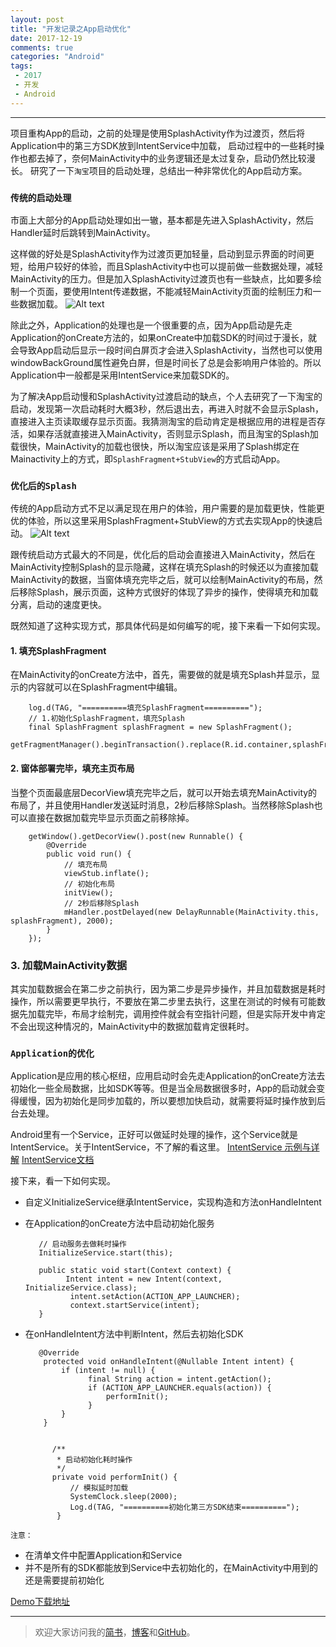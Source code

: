 ```yaml
---
layout: post
title: "开发记录之App启动优化"
date: 2017-12-19
comments: true
categories: "Android"
tags:
 - 2017
 - 开发
 - Android
---
```



---
项目重构App的启动，之前的处理是使用SplashActivity作为过渡页，然后将Application中的第三方SDK放到IntentService中加载，
启动过程中的一些耗时操作也都去掉了，奈何MainActivity中的业务逻辑还是太过复杂，启动仍然比较漫长。
研究了一下`淘宝`项目的启动处理，总结出一种非常优化的App启动方案。

### `传统的启动处理`
市面上大部分的App启动处理如出一辙，基本都是先进入SplashActivity，然后Handler延时后跳转到MainActivity。
<!-- more -->   

这样做的好处是SplashActivity作为过渡页更加轻量，启动到显示界面的时间更短，给用户较好的体验，而且SplashActivity中也可以提前做一些数据处理，减轻MainActivity的压力。但是加入SplashActivity过渡页也有一些缺点，比如要多绘制一个页面，要使用Intent传递数据，不能减轻MainActivity页面的绘制压力和一些数据加载。
![Alt text](http://oibrygxgr.bkt.clouddn.com/app_lun1.png)


除此之外，Application的处理也是一个很重要的点，因为App启动是先走Application的onCreate方法的，如果onCreate中加载SDK的时间过于漫长，就会导致App启动后显示一段时间白屏页才会进入SplashActivity，当然也可以使用windowBackGround属性避免白屏，但是时间长了总是会影响用户体验的。所以Application中一般都是采用IntentService来加载SDK的。

为了解决App启动慢和SplashActivity过渡启动的缺点，个人去研究了一下淘宝的启动，发现第一次启动耗时大概3秒，然后退出去，再进入时就不会显示Splash，直接进入主页读取缓存显示页面。我猜测淘宝的启动肯定是根据应用的进程是否存活，如果存活就直接进入MainActivity，否则显示Splash，而且淘宝的Splash加载很快，MainActivity的加载也很快，所以淘宝应该是采用了Splash绑定在Mainactivity上的方式，即`SplashFragment+StubView`的方式启动App。


### `优化后的Splash`
传统的App启动方式不足以满足现在用户的体验，用户需要的是加载更快，性能更优的体验，所以这里采用SplashFragment+StubView的方式去实现App的快速启动。
![Alt text](http://oibrygxgr.bkt.clouddn.com/app_lun2.png)

跟传统启动方式最大的不同是，优化后的启动会直接进入MainActivity，然后在MainActivity控制Splash的显示隐藏，这样在填充Splash的时候还以为直接加载MainActivity的数据，当窗体填充完毕之后，就可以绘制MainActivity的布局，然后移除Splash，展示页面，这种方式很好的体现了异步的操作，使得填充和加载分离，启动的速度更快。

既然知道了这种实现方式，那具体代码是如何编写的呢，接下来看一下如何实现。
#### 1. 填充SplashFragment
在MainActivity的onCreate方法中，首先，需要做的就是填充Splash并显示，显示的内容就可以在SplashFragment中编辑。

        log.d(TAG, "==========填充SplashFragment==========");
        // 1.初始化SplashFragment，填充Splash
        final SplashFragment splashFragment = new SplashFragment();
        getFragmentManager().beginTransaction().replace(R.id.container,splashFragment).commitAllowingStateLoss();

#### 2. 窗体部署完毕，填充主页布局
当整个页面最底层DecorView填充完毕之后，就可以开始去填充MainActivity的布局了，并且使用Handler发送延时消息，2秒后移除Splash。当然移除Splash也可以直接在数据加载完毕显示页面之前移除掉。


        getWindow().getDecorView().post(new Runnable() {
            @Override
            public void run() {
                // 填充布局
                viewStub.inflate();
                // 初始化布局
                initView();
                // 2秒后移除Splash
                mHandler.postDelayed(new DelayRunnable(MainActivity.this, splashFragment), 2000);
            }
        });


### 3. 加载MainActivity数据
其实加载数据会在第二步之前执行，因为第二步是异步操作，并且加载数据是耗时操作，所以需要更早执行，不要放在第二步里去执行，这里在测试的时候有可能数据先加载完毕，布局才绘制完，调用控件就会有空指针问题，但是实际开发中肯定不会出现这种情况的，MainActivity中的数据加载肯定很耗时。


### `Application的优化`
Application是应用的核心枢纽，应用启动时会先走Application的onCreate方法去初始化一些全局数据，比如SDK等等。但是当全局数据很多时，App的启动就会变得缓慢，因为初始化是同步加载的，所以要想加快启动，就需要将延时操作放到后台去处理。

Android里有一个Service，正好可以做延时处理的操作，这个Service就是IntentService。关于IntentService，不了解的看这里。
[IntentService 示例与详解](http://www.jianshu.com/p/332b6daf91f0)
[IntentService文档](https://developer.android.com/reference/android/app/IntentService.html)

接下来，看一下如何实现。
* 自定义InitializeService继承IntentService，实现构造和方法onHandleIntent

* 在Application的onCreate方法中启动初始化服务


		 // 启动服务去做耗时操作
	     InitializeService.start(this);

	     public static void start(Context context) {
		       Intent intent = new Intent(context, InitializeService.class);
		        intent.setAction(ACTION_APP_LAUNCHER);
		        context.startService(intent);
		 }

* 在onHandleIntent方法中判断Intent，然后去初始化SDK


		 @Override
		  protected void onHandleIntent(@Nullable Intent intent) {
			  if (intent != null) {
		            final String action = intent.getAction();
		            if (ACTION_APP_LAUNCHER.equals(action)) {
		                performInit();
			        }
		      }
	      }


		    /**
		     * 启动初始化耗时操作
		     */
		    private void performInit() {
		        // 模拟延时加载
		        SystemClock.sleep(2000);
		        Log.d(TAG, "==========初始化第三方SDK结束==========");
	         }



`注意：`
* 在清单文件中配置Application和Service
* 并不是所有的SDK都能放到Service中去初始化的，在MainActivity中用到的还是需要提前初始化


[Demo下载地址](https://github.com/PingerOne/android_develop_sample.git)


---
> 欢迎大家访问我的[简书](http://www.jianshu.com/u/64f479a1cef7)，[博客](http://wanit.me/)和[GitHub](https://github.com/PingerOne)。
